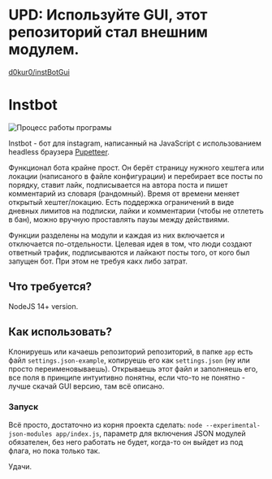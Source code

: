 # UPD: Используйте GUI, этот репозиторий стал внешним модулем.
[d0kur0/instBotGui](https://github.com/d0kur0/instBotGui)

# Instbot

![Процесс работы програмы](https://pp.userapi.com/c851216/v851216067/de22f/XDfyb98BiG4.jpg)

Instbot - бот для instagram, написанный на JavaScript c использованием headless браузера [Pupetteer](https://github.com/GoogleChrome/puppeteer).

Функционал бота крайне прост. Он берёт страницу нужного хештега или локации (написаного в файле конфигурации) и перебирает все посты по порядку, ставит лайк, подписывается на автора поста и пишет комментарий из словаря (рандомный). Время от времени меняет открытый хештег/локацию. Есть поддержка ограничений в виде дневных лимитов на подписки, лайки и комментарии (чтобы не отлететь в бан), можно вручную проставлять паузы между действиями.

Функции разделены на модули и каждая из них включается и отключается по-отдельности.
Целевая идея в том, что люди создают ответный трафик, подписываются и лайкают посты того, от кого был запущен бот. При этом не требуя какх либо затрат.

## Что требуется?
NodeJS 14+ version.

## Как использовать?

Клонируешь или качаешь репозиторий репозиторий, в папке ```app``` есть файл ```settings.json-example```, копируешь его как ```settings.json``` (ну или просто переименовываешь).
Открываешь этот файл и заполняешь его, все поля в принципе интуитивно понятны, если что-то не понятно - лучше скачай GUI версию, там всё описано.

### Запуск
Всё просто, достаточно из корня проекта сделать: ```node --experimental-json-modules app/index.js```, параметр для включения JSON модулей обязателен, без него работать не будет, когда-то он выйдет из под флага, но пока только так.

Удачи.

